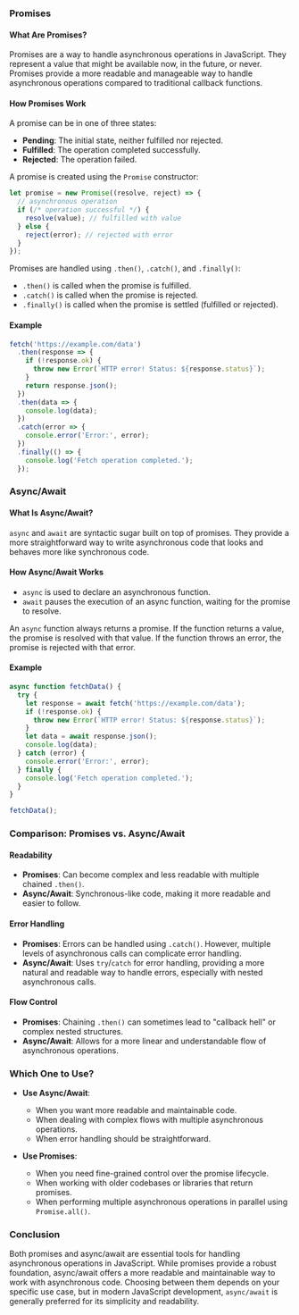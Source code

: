 ### Promises

#### What Are Promises?

Promises are a way to handle asynchronous operations in JavaScript. They represent a value that might be available now, in the future, or never. Promises provide a more readable and manageable way to handle asynchronous operations compared to traditional callback functions.

#### How Promises Work

A promise can be in one of three states:
- **Pending**: The initial state, neither fulfilled nor rejected.
- **Fulfilled**: The operation completed successfully.
- **Rejected**: The operation failed.

A promise is created using the `Promise` constructor:
```javascript
let promise = new Promise((resolve, reject) => {
  // asynchronous operation
  if (/* operation successful */) {
    resolve(value); // fulfilled with value
  } else {
    reject(error); // rejected with error
  }
});
```

Promises are handled using `.then()`, `.catch()`, and `.finally()`:
- `.then()` is called when the promise is fulfilled.
- `.catch()` is called when the promise is rejected.
- `.finally()` is called when the promise is settled (fulfilled or rejected).

#### Example
```javascript
fetch('https://example.com/data')
  .then(response => {
    if (!response.ok) {
      throw new Error(`HTTP error! Status: ${response.status}`);
    }
    return response.json();
  })
  .then(data => {
    console.log(data);
  })
  .catch(error => {
    console.error('Error:', error);
  })
  .finally(() => {
    console.log('Fetch operation completed.');
  });
```

### Async/Await

#### What Is Async/Await?

`async` and `await` are syntactic sugar built on top of promises. They provide a more straightforward way to write asynchronous code that looks and behaves more like synchronous code.

#### How Async/Await Works

- `async` is used to declare an asynchronous function.
- `await` pauses the execution of an async function, waiting for the promise to resolve.

An `async` function always returns a promise. If the function returns a value, the promise is resolved with that value. If the function throws an error, the promise is rejected with that error.

#### Example
```javascript
async function fetchData() {
  try {
    let response = await fetch('https://example.com/data');
    if (!response.ok) {
      throw new Error(`HTTP error! Status: ${response.status}`);
    }
    let data = await response.json();
    console.log(data);
  } catch (error) {
    console.error('Error:', error);
  } finally {
    console.log('Fetch operation completed.');
  }
}

fetchData();
```

### Comparison: Promises vs. Async/Await

#### Readability
- **Promises**: Can become complex and less readable with multiple chained `.then()`.
- **Async/Await**: Synchronous-like code, making it more readable and easier to follow.

#### Error Handling
- **Promises**: Errors can be handled using `.catch()`. However, multiple levels of asynchronous calls can complicate error handling.
- **Async/Await**: Uses `try`/`catch` for error handling, providing a more natural and readable way to handle errors, especially with nested asynchronous calls.

#### Flow Control
- **Promises**: Chaining `.then()` can sometimes lead to "callback hell" or complex nested structures.
- **Async/Await**: Allows for a more linear and understandable flow of asynchronous operations.

### Which One to Use?

- **Use Async/Await**:
  - When you want more readable and maintainable code.
  - When dealing with complex flows with multiple asynchronous operations.
  - When error handling should be straightforward.

- **Use Promises**:
  - When you need fine-grained control over the promise lifecycle.
  - When working with older codebases or libraries that return promises.
  - When performing multiple asynchronous operations in parallel using `Promise.all()`.

### Conclusion

Both promises and async/await are essential tools for handling asynchronous operations in JavaScript. While promises provide a robust foundation, async/await offers a more readable and maintainable way to work with asynchronous code. Choosing between them depends on your specific use case, but in modern JavaScript development, `async/await` is generally preferred for its simplicity and readability.